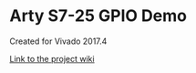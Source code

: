 # Arty S7-25 GPIO Demo
Created for Vivado 2017.4

[Link to the project wiki](https://reference.digilentinc.com/learn/programmable-logic/tutorials/arty-s7-general-io-demo/start)

